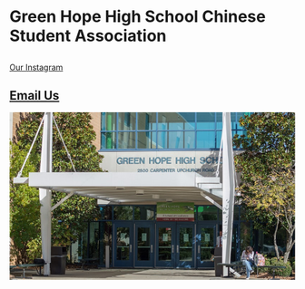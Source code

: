 <h1>Green Hope High School Chinese Student Association</h1>

<h2><a href="https://www.instagram.com/ghhscsa/"></h2>Our Instagram


<a href="mailto:ghhscsa@gmail.com"><h2>Email Us</h2>

  
![Green Hope](https://github.com/erik304501/GHHS-CSA/blob/main/green-hope-entrance_4.jpg?raw=true) 
